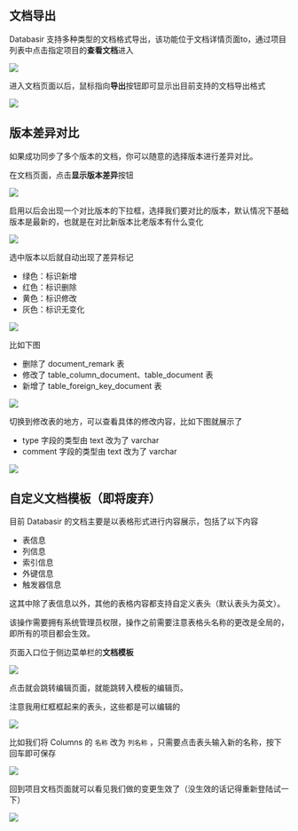 ## 文档导出

Databasir 支持多种类型的文档格式导出，该功能位于文档详情页面to，通过项目列表中点击指定项目的**查看文档**进入

![](img/project-export1.png)

进入文档页面以后，鼠标指向**导出**按钮即可显示出目前支持的文档导出格式

![](img/project-export2.png)

## 版本差异对比

如果成功同步了多个版本的文档，你可以随意的选择版本进行差异对比。

在文档页面，点击**显示版本差异**按钮

![](img/doc-diff1.png)

启用以后会出现一个对比版本的下拉框，选择我们要对比的版本，默认情况下基础版本是最新的，也就是在对比新版本比老版本有什么变化

![](img/doc-diff2.png)

选中版本以后就自动出现了差异标记

- 绿色：标识新增
- 红色：标识删除
- 黄色：标识修改
- 灰色：标识无变化

![](img/doc-diff3.png)

比如下图

- 删除了 document_remark 表
- 修改了 table_column_document、table_document 表
- 新增了 table_foreign_key_document 表

![](img/doc-diff4.png)

切换到修改表的地方，可以查看具体的修改内容，比如下图就展示了

- type 字段的类型由 text 改为了 varchar
- comment 字段的类型由 text 改为了 varchar

![](img/doc-diff5.png)

## 自定义文档模板（即将废弃）

目前 Databasir 的文档主要是以表格形式进行内容展示，包括了以下内容

- 表信息
- 列信息
- 索引信息
- 外键信息
- 触发器信息

这其中除了表信息以外，其他的表格内容都支持自定义表头（默认表头为英文）。

该操作需要拥有系统管理员权限，操作之前需要注意表格头名称的更改是全局的，即所有的项目都会生效。

页面入口位于侧边菜单栏的**文档模板**

![](img/template-edit1.png)

点击就会跳转编辑页面，就能跳转入模板的编辑页。

注意我用红框框起来的表头，这些都是可以编辑的

![](img/template-edit2.png)

比如我们将 Columns 的 `名称` 改为 `列名称` ，只需要点击表头输入新的名称，按下回车即可保存

![](img/template-edit3.png)

回到项目文档页面就可以看见我们做的变更生效了（没生效的话记得重新登陆试一下）

![](img/template-edit4.png)